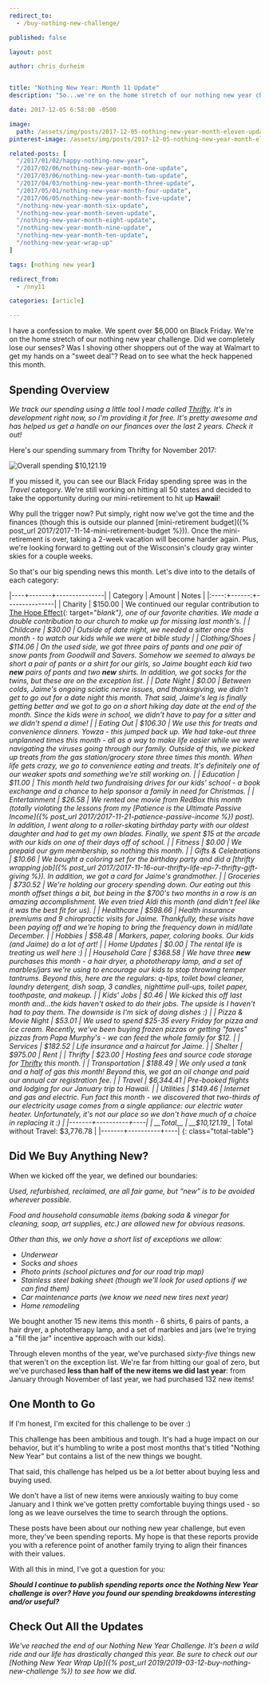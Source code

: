 ```yaml
---
redirect_to:
  - /buy-nothing-new-challenge/

published: false

layout: post

author: chris_durheim


title: "Nothing New Year: Month 11 Update"
description: "So...we're on the home stretch of our nothing new year challenge but we just spent over $6,000 on Black Friday. Uh oh!"

date: 2017-12-05 6:58:00 -0500

image:
  path: /assets/img/posts/2017-12-05-nothing-new-year-month-eleven-update/luggage-packed.jpg
pinterest-image: /assets/img/posts/2017-12-05-nothing-new-year-month-eleven-update/nny-month-eleven-update.png

related-posts: [
  "/2017/01/02/happy-nothing-new-year",
  "/2017/02/06/nothing-new-year-month-one-update",
  "/2017/03/06/nothing-new-year-month-two-update",
  "/2017/04/03/nothing-new-year-month-three-update",
  "/2017/05/01/nothing-new-year-month-four-update",
  "/2017/06/05/nothing-new-year-month-five-update",
  "/nothing-new-year-month-six-update",
  "/nothing-new-year-month-seven-update",
  "/nothing-new-year-month-eight-update",
  "/nothing-new-year-month-nine-update",
  "/nothing-new-year-month-ten-update",
  "/nothing-new-year-wrap-up"
]

tags: [nothing new year]

redirect_from:
  - /nny11

categories: [article]

---
```


I have a confession to make. We spent over $6,000 on Black Friday. We're on the home stretch of our nothing new year challenge. Did we completely lose our senses? Was I shoving other shoppers out of the way at Walmart to get my hands on a "sweet deal"? Read on to see what the heck happened this month.

## Spending Overview

_We track our spending using a little tool I made called [Thrifty](https://thrifty.keepthrifty.com). It's in development right now, so I'm providing it for free. It's pretty awesome and has helped us get a handle on our finances over the last 2 years. Check it out!_

Here's our spending summary from Thrifty for November 2017:

![Overall spending $10,121.19]({{site.url}}/assets/img/posts/2017-12-05-nothing-new-year-month-eleven-update/nny-month-eleven-spending.png)

If you missed it, you can see our Black Friday spending spree was in the _Travel_ category. We're still working on hitting all 50 states and decided to take the opportunity during our mini-retirement to hit up __Hawaii__!

Why pull the trigger now? Put simply, right now we've got the time and the finances (though this is outside our planned [mini-retirement budget]({% post_url 2017/2017-11-14-mini-retirement-budget %})). Once the mini-retirement is over, taking a 2-week vacation will become harder again. Plus, we're looking forward to getting out of the Wisconsin's cloudy gray winter skies for a couple weeks.

So that's our big spending news this month. Let's dive into to the details of each category:

|----+-------+---------------|
| Category | Amount  | Notes |
|:----:+------:+---------------|
| Charity  | $150.00 | We continued our regular contribution to [The Hope Effect](http://hopeeffect.com/){: target="_blank"}, one of our favorite charities. We made a double contribution to our church to make up for missing last month's. |
| Childcare | $30.00 | Outside of date night, we needed a sitter once this month - to watch our kids while we were at bible study |
| Clothing/Shoes | $114.06 | On the used side, we got three pairs of pants and one pair of snow pants from Goodwill and Savers. Somehow we seemed to always be short a pair of pants or a shirt for our girls, so Jaime bought each kid two ___new___ pairs of pants and two ___new___ shirts. In addition, we got socks for the twins, but these are on the exception list. |
| Date Night | $0.00 | Between colds, Jaime's ongoing sciatic nerve issues, and thanksgiving, we didn't get to go out for a date night this month. That said, Jaime's leg is finally getting better and we got to go on a short hiking day date at the end of the month. Since the kids were in school, we didn't have to pay for a sitter and we didn't spend a dime! |
| Eating Out | $106.30 | We use this for treats and convenience dinners. Yowza - this jumped back up. We had take-out three unplanned times this month - all as a way to make life easier while we were navigating the viruses going through our family. Outside of this, we picked up treats from the gas station/grocery store three times this month. When life gets crazy, we go to convenience eating and treats. It's definitely one of our weaker spots and something we're still working on. |
| Education | $11.00 | This month held two fundraising drives for our kids' school - a book exchange and a chance to help sponsor a family in need for Christmas. |
| Entertainment | $26.58 | We rented one movie from RedBox this month (totally violating the lessons from my [_Patience is the Ultimate Passive Income_]({% post_url 2017/2017-11-21-patience-passive-income %}) post). In addition, I went along to a roller-skating birthday party with our oldest daughter and had to get my own blades. Finally, we spent $15 at the arcade with our kids on one of their days off of school. |
| Fitness | $0.00 | We prepaid our gym membership, so nothing this month. |
| Gifts & Celebrations | $10.66 | We bought a coloring set for the birthday party and did a [thrifty wrapping job]({% post_url 2017/2017-11-16-our-thrifty-life-ep-7-thrifty-gift-giving %}). In addition, we got a card for Jaime's grandmother. |
| Groceries | $730.52 | We're holding our grocery spending down. Our eating out this month offset things a bit, but being in the $700's two months in a row is an amazing accomplishment. We even tried Aldi this month (and didn't feel like it was the best fit for us). |
| Healthcare | $598.66 | Health insurance premiums and 9 chiropractic visits for Jaime. Thankfully, these visits have been paying off and we're hoping to bring the frequency down in mid/late December. |
| Hobbies | $58.48 | Markers, paper, coloring books. Our kids (and Jaime) do a lot of art! |
| Home Updates | $0.00 | The rental life is treating us well here :) |
| Household Care | $368.58 | We have three ___new___ purchases this month - a hair dryer, a phototherapy lamp, and a set of marbles/jars we're using to encourage our kids to stop throwing temper tantrums. Beyond this, here are the regulars: q-tips, toilet bowl cleaner, laundry detergent, dish soap, 3 candles, nighttime pull-ups, toilet paper, toothpaste, and makeup. |
| Kids' Jobs | $0.46 | We kicked this off last month and...the kids haven't asked to do their jobs. The upside is I haven't had to pay them. The downside is I'm sick of doing dishes :) |
| Pizza & Movie Night | $53.01 | We used to spend $25-35 every Friday for pizza and ice cream. Recently, we've been buying frozen pizzas or getting "faves" pizzas from Papa Murphy's - we can feed the whole family for $12. |
| Services | $182.52 | Life insurance and a haircut for Jaime. |
| Shelter | $975.00 | Rent |
| Thrifty | $23.00 | Hosting fees and source code storage for [Thrifty](https://thrifty.keepthrifty.com) this month. |
| Transportation | $188.49 | We only used a tank and a half of gas this month! Beyond this, we got an oil change and paid our annual car registration fee. |
| Travel | $6,344.41 | Pre-booked flights and lodging for our January trip to Hawaii. |
| Utilities | $149.46 | Internet and gas and electric. Fun fact this month - we discovered that two-thirds of our electricity usage comes from a single appliance: our electric water heater. Unfortunately, it's not our place so we don't have much of a choice in replacing it :) |
|-------+----------+----|
| __Total__ | __$10,121.19__ | Total without Travel: $3,776.78 |
|-------+----------+----|
{: class="total-table"}


## Did We Buy Anything New?

When we kicked off the year, we defined our boundaries:

_Used, refurbished, reclaimed, are all fair game, but “new” is to be avoided wherever possible._

_Food and household consumable items (baking soda & vinegar for cleaning, soap, art supplies, etc.) are allowed new for obvious reasons._

_Other than this, we only have a short list of exceptions we allow:_

- _Underwear_
- _Socks and shoes_
- _Photo prints (school pictures and for our road trip map)_
- _Stainless steel baking sheet (though we’ll look for used options if we can find them)_
- _Car maintenance parts (we know we need new tires next year)_
- _Home remodeling_

We bought another 15 new items this month - 6 shirts, 6 pairs of pants, a hair dryer, a phototherapy lamp, and a set of marbles and jars (we're trying a "fill the jar" incentive approach with our kids).

Through eleven months of the year, we've purchased _sixty-five_ things new that weren't on the exception list. We're far from hitting our goal of zero, but we've purchased __less than half of the new items we did last year__: from January through November of last year, we had purchased 132 new items!

## One Month to Go

If I'm honest, I'm excited for this challenge to be over :)

This challenge has been ambitious and tough. It's had a huge impact on our behavior, but it's humbling to write a post most months that's titled "Nothing New Year" but contains a list of the new things we bought.

That said, this challenge has helped us be a _lot_ better about buying less and buying used.

We don't have a list of new items were anxiously waiting to buy come January and I think we've gotten pretty comfortable buying things used - so long as we leave ourselves the time to search through the options.

These posts have been about our nothing new year challenge, but even more, they've been spending reports. My hope is that these reports provide you with a reference point of another family trying to align their finances with their values.

With all this in mind, I've got a question for you:

___Should I continue to publish spending reports once the Nothing New Year challenge is over? Have you found our spending breakdowns interesting and/or useful?___

## Check Out All the Updates

_We've reached the end of our Nothing New Year Challenge. It's been a wild ride and our life has drastically changed this year. Be sure to check out our [Nothing New Year Wrap Up]({% post_url 2019/2019-03-12-buy-nothing-new-challenge %}) to see how we did._
